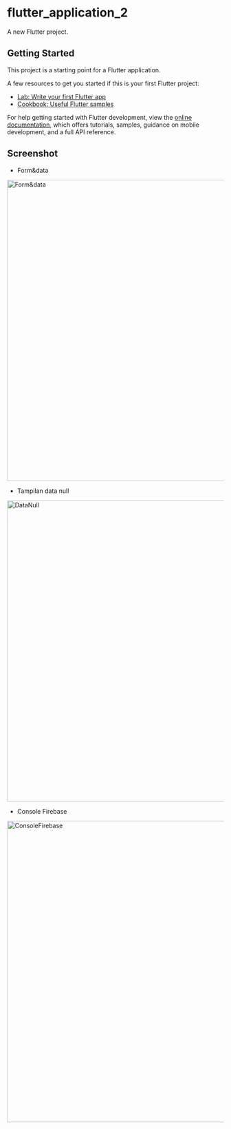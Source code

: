 # flutter_application_2

A new Flutter project.

## Getting Started

This project is a starting point for a Flutter application.

A few resources to get you started if this is your first Flutter project:

- [Lab: Write your first Flutter app](https://docs.flutter.dev/get-started/codelab)
- [Cookbook: Useful Flutter samples](https://docs.flutter.dev/cookbook)

For help getting started with Flutter development, view the
[online documentation](https://docs.flutter.dev/), which offers tutorials,
samples, guidance on mobile development, and a full API reference.
<br>

## Screenshot

- Form&data
<img width="700" alt="Form&data" src="https://i.ibb.co.com/dphCc4P/form-data.png">

- Tampilan data null
<img width="700" alt="DataNull" src="https://i.ibb.co.com/rkXSHyK/data-null.png">

- Console Firebase
<img width="700" alt="ConsoleFirebase" src="https://i.ibb.co.com/pdVW8f0/console-firebase.png">
